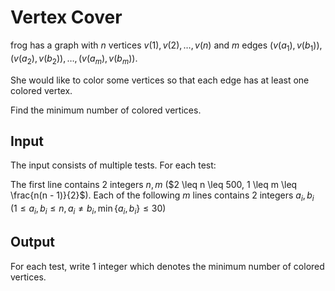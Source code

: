 # Vertex Cover


frog has a graph with $n$ vertices $v(1), v(2), \dots, v(n)$
and $m$ edges $(v(a_1), v(b_1)), (v(a_2), v(b_2)), \dots, (v(a_m), v(b_m))$.

She would like to color some vertices
so that each edge has at least one colored vertex.

Find the minimum number of colored vertices.

## Input

The input consists of multiple tests. For each test:

The first line contains $2$ integers $n, m$
($2 \leq n \leq 500, 1 \leq m \leq \frac{n(n - 1)}{2}$).
Each of the following $m$ lines contains $2$ integers $a_i, b_i$
($1 \leq a_i, b_i \leq n, a_i \neq b_i, \min\{a_i, b_i\} \leq 30$)

## Output

For each test, write $1$ integer which denotes the minimum number of colored vertices.

<!--SAMPLES-->
